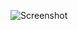 ![Screenshot](https://raw.githubusercontent.com/Cryakl/Ultimate-RAT-Collection/refs/heads/main/SpyNote/SpyNote%205.0/Screenshot.png)
